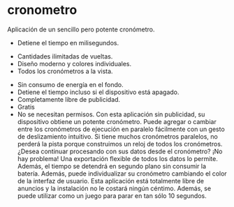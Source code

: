 # cronometro

Aplicación de un sencillo pero potente cronómetro.
- Detiene el tiempo en milisegundos.
* Cantidades ilimitadas de vueltas.
* Diseño moderno y colores individuales.
* Todos los cronómetros a la vista.
- Sin consumo de energía en el fondo.
- Detiene el tiempo incluso si el dispositivo está apagado.
- Completamente libre de publicidad.
- Gratis
- No se necesitan permisos.
Con esta aplicación sin publicidad, su dispositivo obtiene un potente cronómetro. Puede agregar o cambiar entre los cronómetros de ejecución en paralelo fácilmente con un gesto de deslizamiento intuitivo. Si tiene muchos cronómetros paralelos, no perderá la pista porque construimos un reloj de todos los cronómetros. ¿Desea continuar procesando con sus datos desde el cronómetro? ¡No hay problema! Una exportación flexible de todos los datos lo permite. Además, el tiempo se detendrá en segundo plano sin consumir la batería. Además, puede individualizar su cronómetro cambiando el color de la interfaz de usuario. Esta aplicación está totalmente libre de anuncios y la instalación no le costará ningún céntimo. 
Además, se puede utilizar como un juego para parar en tan sólo 10 segundos.
